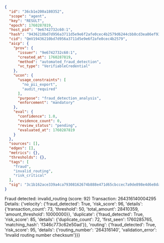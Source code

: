 ```json
{
  "id": "36cb1e200a180352",
  "scope": "agent",
  "key": "RESULT",
  "epoch": 1760287819,
  "host_pid": "9e6742732c60:1",
  "hash": "9436210bd7d956a3711d5e9e6f2afe0cec4b2579d6244cbb8cd3ea86ef932fdc",
  "cid": "QmV19436210bd7d956a3711d5e9e6f2afe0cec4b2579",
  "aicp": {
    "prov": {
      "issuer": "9e6742732c60:1",
      "created_at": 1760287819,
      "method": "automated_fraud_detection",
      "vc_type": "VerifiableCredential"
    },
    "ucon": {
      "usage_constraints": [
        "no_pii_export",
        "audit_required"
      ],
      "purpose": "fraud_detection_analysis",
      "enforcement": "mandatory"
    },
    "eval": {
      "confidence": 1.0,
      "evidence_count": 0,
      "review_status": "pending",
      "evaluated_at": 1760287819
    }
  },
  "sources": [],
  "edges": [],
  "metrics": {},
  "thresholds": {},
  "tags": [
    "fraud",
    "invalid_routing",
    "risk_critical"
  ],
  "sig": "3c1b162ace339a4ca79308162674b888e471d65cbccec7a9de898e4d6e8da486"
}
```

Fraud detected: invalid_routing (score: 92)
Transaction: 264316140004295
Details: {'velocity': {'fraud_detected': True, 'risk_score': 96, 'details': {'transaction_count': 73, 'threshold': 50, 'total_amount': 28410359, 'amount_threshold': 10000000}}, 'duplicate': {'fraud_detected': True, 'risk_score': 85, 'details': {'duplicate_count': 72, 'first_seen': 1760285765, 'matching_hash': 'f346c773c62e50ad'}}, 'routing': {'fraud_detected': True, 'risk_score': 95, 'details': {'routing_number': '264316140', 'validation_error': 'Invalid routing number checksum'}}}
